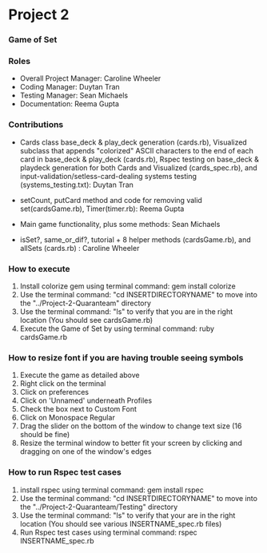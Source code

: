 # Project 2
### Game of Set

### Roles
* Overall Project Manager: Caroline Wheeler
* Coding Manager: Duytan Tran
* Testing Manager: Sean Michaels  
* Documentation: Reema Gupta

### Contributions
* Cards class base_deck & play_deck generation (cards.rb), Visualized subclass that appends "colorized" ASCII characters to the end of each card in base_deck & play_deck (cards.rb), Rspec testing on base_deck & playdeck generation for both Cards and Visualized (cards_spec.rb), and input-validation/setless-card-dealing systems testing (systems_testing.txt): Duytan Tran
  
* setCount, putCard method and code for removing valid set(cardsGame.rb), Timer(timer.rb): Reema Gupta
* Main game functionality, plus some methods: Sean Michaels
* isSet?, same_or_dif?, tutorial + 8 helper methods (cardsGame.rb), and allSets (cards.rb) : Caroline Wheeler

### How to execute
1. Install colorize gem using terminal command: gem install colorize
2. Use the terminal command: "cd INSERTDIRECTORYNAME" to move into the "../Project-2-Quaranteam" directory
3. Use the terminal command: "ls" to verify that you are in the right location (You should see cardsGame.rb)
4. Execute the Game of Set by using terminal command: ruby cardsGame.rb

### How to resize font if you are having trouble seeing symbols
1. Execute the game as detailed above
2. Right click on the terminal
3. Click on preferences
4. Click on 'Unnamed' underneath Profiles
5. Check the box next to Custom Font
6. Click on Monospace Regular
7. Drag the slider on the bottom of the window to change text size (16 should be fine)
8. Resize the terminal window to better fit your screen by clicking and dragging on one of the window's edges

### How to run Rspec test cases
1. install rspec using terminal command: gem install rspec
2. Use the terminal command: "cd INSERTDIRECTORYNAME" to move into the "../Project-2-Quaranteam/Testing" directory
3. Use the terminal command: "ls" to verify that your are in the right location (You should see various INSERTNAME_spec.rb files)
4. Run Rspec test cases using terminal command: rspec INSERTNAME_spec.rb

